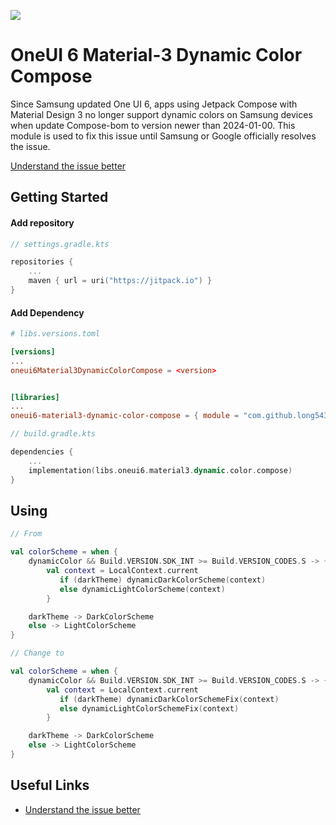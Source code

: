 [![](https://jitpack.io/v/long5436/oneui6-material3-dynamic-color-compose.svg)](https://jitpack.io/#long5436/oneui6-material3-dynamic-color-compose)

# OneUI 6 Material-3 Dynamic Color Compose

Since Samsung updated One UI 6, apps using Jetpack Compose with Material Design 3 no longer support dynamic colors on Samsung devices when update Compose-bom to version newer than 2024-01-00. This module is used to fix this issue until Samsung or Google officially resolves the issue.

[Understand the issue better](https://github.com/material-components/material-components-android/issues/3924)

## Getting Started

#### Add repository

```kts
// settings.gradle.kts 

repositories {
    ...
    maven { url = uri("https://jitpack.io") }
}
```
#### Add Dependency
```toml
# libs.versions.toml 

[versions]
...
oneui6Material3DynamicColorCompose = <version>


[libraries]
...
oneui6-material3-dynamic-color-compose = { module = "com.github.long5436:oneui6-material3-dynamic-color-compose", version.ref = "oneui6Material3DynamicColorCompose" }
```

```kts
// build.gradle.kts

dependencies {
    ...
    implementation(libs.oneui6.material3.dynamic.color.compose)
}

```

## Using

```kt
// From

val colorScheme = when {
    dynamicColor && Build.VERSION.SDK_INT >= Build.VERSION_CODES.S -> {
        val context = LocalContext.current
           if (darkTheme) dynamicDarkColorScheme(context) 
           else dynamicLightColorScheme(context)
        }

    darkTheme -> DarkColorScheme 
    else -> LightColorScheme
}
```

```kt
// Change to

val colorScheme = when {
    dynamicColor && Build.VERSION.SDK_INT >= Build.VERSION_CODES.S -> {
        val context = LocalContext.current
           if (darkTheme) dynamicDarkColorSchemeFix(context) 
           else dynamicLightColorSchemeFix(context)
        }

    darkTheme -> DarkColorScheme 
    else -> LightColorScheme
}
```
## Useful Links
- [Understand the issue better](https://github.com/material-components/material-components-android/issues/3924)
